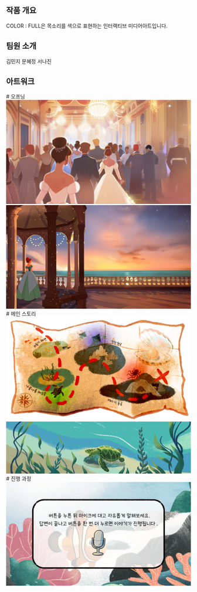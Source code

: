 <!-- Using HTML to center the abstract -->
<div class="columns is-centered has-text-centered">
  <div class="column is-four-fifths">
    <h2>작품 개요</h2>
    <div class="content has-text-justified">
      COLOR : FULL은 목소리를 색으로 표현하는 인터랙티브 미디어아트입니다.
    </div>
  </div>
</div>


## 팀원 소개
  <div class="content has-text-justified">
    김민지
    문혜정
    서나진
  </div>


## 아트워크 
<div class="image-row">
  # 오프닝
  <img src="images/Opening2.jpg" alt="Opening2">
  <img src="images/Opening4.jpg" alt="Opening4">
  # 메인 스토리
  <img src="images/map.png" alt="map">
  <img src="images/turtle talk1.gif" alt="turtle talk1">
  # 진행 과정
  <img src="images/test.png" alt="test">
</div>



</code></pre>

